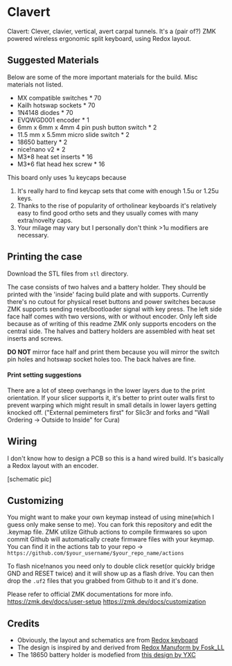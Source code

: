# Clavert

Clavert: Clever, clavier, vertical, avert carpal tunnels.
It's a (pair of?) ZMK powered wireless ergonomic split keyboard, using Redox layout.

## Suggested Materials

Below are some of the more important materials for the build. Misc materials not listed.

- MX compatible switches * 70
- Kailh hotswap sockets * 70
- 1N4148 diodes * 70
- EVQWGD001 encoder * 1
- 6mm x 6mm x 4mm 4 pin push button switch * 2
- 11.5 mm x 5.5mm micro slide switch * 2
- 18650 battery * 2
- nice!nano v2 * 2
- M3*8 heat set inserts * 16
- M3*6 flat head hex screw * 16

This board only uses 1u keycaps because
1. It's really hard to find keycap sets that come with enough 1.5u or 1.25u keys.
2. Thanks to the rise of popularity of ortholinear keyboards it's relatively easy to find good ortho sets and they usually comes with many extra/novelty caps.
3. Your milage may vary but I personally don't think >1u modifiers are necessary.

## Printing the case

Download the STL files from `stl` directory.

The case consists of two halves and a battery holder. They should be printed with the 'inside' facing build plate and with supports. Currently there's no cutout for physical reset buttons and power switches because ZMK supports sending reset/bootloader signal with key press. The left side face half comes with two versions, with or without encoder. Only left side because as of writing of this readme ZMK only supports encoders on the central side. The halves and battery holders are assembled with heat set inserts and screws.

**DO NOT** mirror face half and print them because you will mirror the switch pin holes and hotswap socket holes too. The back halves are fine.

#### Print setting suggestions

There are a lot of steep overhangs in the lower layers due to the print orientation. If your slicer supports it, it's better to print outer walls first to prevent warping which might result in small details in lower layers getting knocked off.  ("External pemimeters first" for Slic3r and forks and "Wall Ordering -> Outside to Inside" for Cura)

## Wiring

I don't know how to design a PCB so this is a hand wired build. It's basically a Redox layout with an encoder.

[schematic pic]

## Customizing

You might want to make your own keymap instead of using mine(which I guess only make sense to me). You can fork this repository and edit the .keymap file. ZMK utilize Github actions to compile firmwares so upon commit Github will automatically create firmware files with your keymap. You can find it in the actions tab to your repo -> `https://github.com/$your_username/$your_repo_name/actions`

To flash nice!nanos you need only to double click reset(or quickly bridge GND and RESET twice) and it will show up as a flash drive. You can then drop the `.uf2` files that you grabbed from Github to it and it's done.

Please refer to official ZMK documentations for more info.
https://zmk.dev/docs/user-setup
https://zmk.dev/docs/customization

## Credits

- Obviously, the layout and schematics are from [Redox keyboard](https://github.com/mattdibi/redox-keyboard)
- The design is inspired by and derived from [Redox Manuform by Fosk_LL](https://www.thingiverse.com/thing:3503380)
- The 18650 battery holder is modefied from [this design by YXC](https://www.thingiverse.com/thing:2847497)